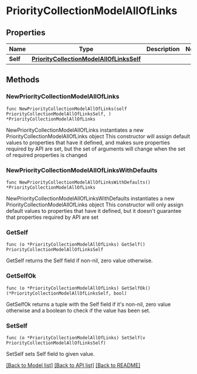 # PriorityCollectionModelAllOfLinks

## Properties

Name | Type | Description | Notes
------------ | ------------- | ------------- | -------------
**Self** | [**PriorityCollectionModelAllOfLinksSelf**](PriorityCollectionModelAllOfLinksSelf.md) |  | 

## Methods

### NewPriorityCollectionModelAllOfLinks

`func NewPriorityCollectionModelAllOfLinks(self PriorityCollectionModelAllOfLinksSelf, ) *PriorityCollectionModelAllOfLinks`

NewPriorityCollectionModelAllOfLinks instantiates a new PriorityCollectionModelAllOfLinks object
This constructor will assign default values to properties that have it defined,
and makes sure properties required by API are set, but the set of arguments
will change when the set of required properties is changed

### NewPriorityCollectionModelAllOfLinksWithDefaults

`func NewPriorityCollectionModelAllOfLinksWithDefaults() *PriorityCollectionModelAllOfLinks`

NewPriorityCollectionModelAllOfLinksWithDefaults instantiates a new PriorityCollectionModelAllOfLinks object
This constructor will only assign default values to properties that have it defined,
but it doesn't guarantee that properties required by API are set

### GetSelf

`func (o *PriorityCollectionModelAllOfLinks) GetSelf() PriorityCollectionModelAllOfLinksSelf`

GetSelf returns the Self field if non-nil, zero value otherwise.

### GetSelfOk

`func (o *PriorityCollectionModelAllOfLinks) GetSelfOk() (*PriorityCollectionModelAllOfLinksSelf, bool)`

GetSelfOk returns a tuple with the Self field if it's non-nil, zero value otherwise
and a boolean to check if the value has been set.

### SetSelf

`func (o *PriorityCollectionModelAllOfLinks) SetSelf(v PriorityCollectionModelAllOfLinksSelf)`

SetSelf sets Self field to given value.



[[Back to Model list]](../README.md#documentation-for-models) [[Back to API list]](../README.md#documentation-for-api-endpoints) [[Back to README]](../README.md)


